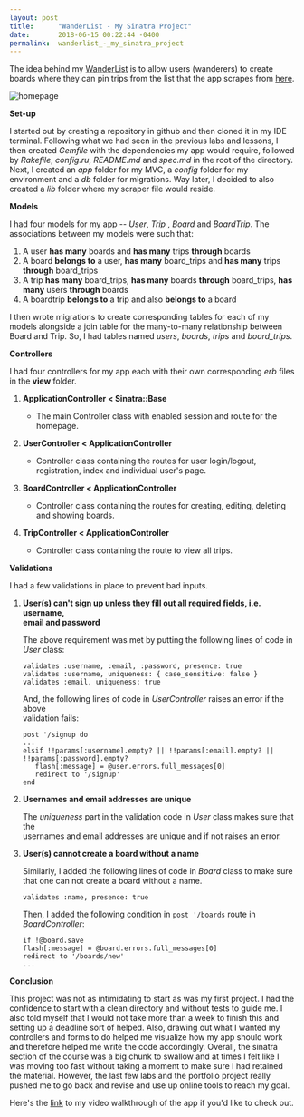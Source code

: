 ```yaml
---
layout: post
title:      "WanderList - My Sinatra Project"
date:       2018-06-15 00:22:44 -0400
permalink:  wanderlist_-_my_sinatra_project
---
```




The idea behind my [WanderList](https://github.com/kriti-rai/wander-list) is to allow users (wanderers) to create boards where they can pin trips from the list that the app scrapes from [here](http://www.bbc.com/travel/destinations).

![homepage](https://i.imgur.com/0V0bz9H.png?3)

**Set-up**

I started out by creating a repository in github and then cloned it in my IDE terminal. Following what we had seen in the previous labs and lessons, I then created *Gemfile* with the dependencies my app would require, followed by *Rakefile*, *config.ru*, *README.md* and *spec.md* in the root of the directory. Next, I created an *app* folder for my MVC,  a *config* folder for my environment and a *db* folder for migrations. Way later, I decided to also created a *lib* folder where my scraper file would reside. 


**Models**

 I had four models for my app -- *User*, *Trip* , *Board* and *BoardTrip*. The associations between my models were such that:
 
 1. A user **has many** boards and **has many** trips **through** boards
 2. A board **belongs to** a user, **has many** board_trips and **has many** trips **through** board_trips 
 3. A trip **has many** board_trips, **has many** boards **through** board_trips, **has many** users **through** boards
 4. A boardtrip **belongs to** a trip and also **belongs to** a board

I then wrote migrations to create corresponding tables for each of my models alongside a join table for the many-to-many relationship between Board and Trip.  So, I had tables named *users*, *boards*, *trips* and *board_trips*.

**Controllers**

I had four controllers for my app each with their own corresponding *erb* files in the **view** folder.

1. **ApplicationController < Sinatra::Base**
    - The main Controller class with enabled session and route for the homepage.
    
2. **UserController < ApplicationController**
    - Controller class containing the routes for user login/logout, registration, index and individual user's page.
    
3. **BoardController < ApplicationController**
    - Controller class containing the routes for creating, editing, deleting and showing boards.
    
4. **TripController < ApplicationController**
   - Controller class containing the route to view all trips.

**Validations**

I had a few validations in place to prevent bad inputs.

1. **User(s) can't sign up unless they fill out all required fields, i.e. username,     
      email and password**

      The above requirement was met by putting the following lines of code in *User* class:

      ```
      validates :username, :email, :password, presence: true
      validates :username, uniqueness: { case_sensitive: false }
      validates :email, uniqueness: true
      ```
      And, the following lines of code in *UserController* raises an error if the above    
			validation fails:
			
     ```	    
     post '/signup do
     ...
     elsif !!params[:username].empty? || !!params[:email].empty? || !!params[:password].empty?
        flash[:message] = @user.errors.full_messages[0]
        redirect to '/signup'
     end
     ```
2. **Usernames and email addresses are unique** 

     The *uniqueness* part in the validation code in *User* class makes sure that  the        
		 usernames and email addresses are unique and if not raises an error.


3. **User(s) cannot create a board without a name**

     Similarly, I added the following lines of code in *Board* class to make sure that one      can not create a board without a name. 

     ```
     validates :name, presence: true
     ```
     Then, I added the following condition in `post '/boards` route in *BoardController*:

     ```
     if !@board.save
     flash[:message] = @board.errors.full_messages[0]
     redirect to '/boards/new'
     ...
     ```

**Conclusion**
 
This project was not as intimidating to start as was my first project. I had the confidence to start with a clean directory and without tests to guide me. I also told myself that I would not take more than a week to finish this and setting up a deadline sort of helped. Also, drawing out what I wanted my controllers and forms to do helped me visualize how my app should work and therefore helped me write the code accordingly. Overall, the sinatra section of the course was a big chunk to swallow and at times I felt like I was moving too fast without taking a moment to make sure I had retained the material. However, the last few labs and the portfolio project really pushed me to go back and revise and use up online tools to reach my goal. 

Here's the  [link](https://www.youtube.com/watch?v=VMWHzbSXqKQ&t=3s) to my video walkthrough of the app if you'd like to check out.
